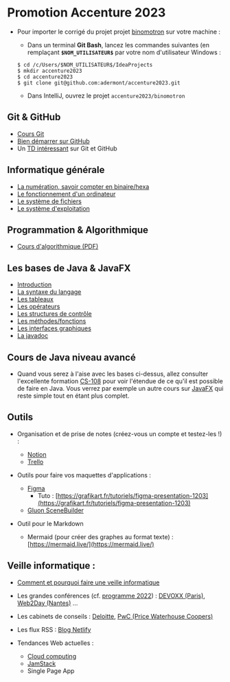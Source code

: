 # Promotion Accenture 2023

- Pour importer le corrigé du projet projet [binomotron](https://github.com/adermont/accenture2023/tree/main/binomotron) sur votre machine :

   - Dans un terminal **Git Bash**, lancez les commandes suivantes (en remplaçant **`$NOM_UTILISATEUR$`** par votre nom d'utilisateur Windows :
   
	`$ cd /c/Users/$NOM_UTILISATEUR$/IdeaProjects`  
	`$ mkdir accenture2023`  
	`$ cd accenture2023`  
	`$ git clone git@github.com:adermont/accenture2023.git`  
   
   - Dans IntelliJ, ouvrez le projet `accenture2023/binomotron`

## Git & GitHub

   - [Cours Git](https://github.com/adermont/cours/blob/main/git/cours_git.md)
   - [Bien démarrer sur GitHub](https://docs.github.com/fr/pages/quickstart)
   - Un [TD intéressant](http://defeo.lu/in202/tutorials/tutorial3/) sur Git et GitHub

## Informatique générale

   - [La numération, savoir compter en binaire/hexa](https://github.com/adermont/cours/blob/main/informatique/01_num%C3%A9ration.md)
   - [Le fonctionnement d'un ordinateur](https://github.com/adermont/cours/blob/main/informatique/02_ordinateur.md)
   - [Le système de fichiers](https://github.com/adermont/cours/blob/main/informatique/03_syst%C3%A8me_de_fichiers.md)
   - [Le système d'exploitation](https://github.com/adermont/cours/blob/main/informatique/04_syst%C3%A8me_d_exploitation.md)

## Programmation & Algorithmique

- [Cours d'algorithmique (PDF)](https://github.com/adermont/cours/blob/main/informatique/memo_algorithmique.pdf)

## Les bases de Java & JavaFX

   - [Introduction](https://github.com/adermont/cours/blob/main/java/01_introduction.md)
   - [La syntaxe du langage](https://github.com/adermont/cours/blob/main/java/02_syntaxe_et_op%C3%A9rateurs.md)
   - [Les tableaux](https://github.com/adermont/cours/blob/main/java/03_tableaux.md)
   - [Les opérateurs](https://github.com/adermont/cours/blob/main/java/03_op%C3%A9rateurs.md)
   - [Les structures de contrôle](https://github.com/adermont/cours/blob/main/java/04_structures_de_contr%C3%B4le.md)
   - [Les méthodes/fonctions](https://github.com/adermont/cours/blob/main/java/05_m%C3%A9thodes.md)
   - [Les interfaces graphiques](https://github.com/adermont/cours/blob/main/java/06_javafx.md)
   - [La javadoc](https://github.com/adermont/cours/blob/main/java/07_javadoc.md)

## Cours de Java niveau avancé

   - Quand vous serez à l'aise avec les bases ci-dessus, allez consulter 
   l'excellente formation [CS-108](https://cs108.epfl.ch/archive/22/archive.html) 
   pour voir l'étendue de ce qu'il est possible de faire en Java.
   Vous verrez par exemple un autre cours sur [JavaFX](https://cs108.epfl.ch/archive/22/c/JAFX/JAFX-notes.html)
   qui reste simple tout en étant plus complet.

## Outils 

- Organisation et de prise de notes (créez-vous un compte et testez-les !) :

   - [Notion](https://www.notion.so/fr-fr)  
   - [Trello](https://trello.com/fr)  

- Outils pour faire vos maquettes d'applications :
   - [Figma](https://www.figma.com/fr/)
      - Tuto : [https://grafikart.fr/tutoriels/figma-presentation-1203](https://grafikart.fr/tutoriels/figma-presentation-1203)
   - [Gluon SceneBuilder](https://gluonhq.com/products/scene-builder/)

- Outil pour le Markdown

   - Mermaid (pour créer des graphes au format texte) : [https://mermaid.live/](https://mermaid.live/)

## Veille informatique :

   - [Comment et pourquoi faire une veille informatique](https://www.tech2tech.fr/pourquoi-et-comment-faire-sa-veille-informatique-technologique/)  
   - Les grandes conférences (cf. [programme 2022](https://blog.link-value.fr/principales-conferences-tech-2022-417cd9fae864)) : [DEVOXX (Paris)](https://www.devoxx.fr/), [Web2Day (Nantes)](https://web2day.co/) ...  
   - Les cabinets de conseils : [Deloitte](https://www2.deloitte.com/fr/fr/services/consulting/customer-and-marketing.html?icid=wn_deloitte-digital), [PwC (Price Waterhouse Coopers)](https://store.pwc.fr/fr/publications)
   - Les flux RSS : [Blog Netlify](https://www.netlify.com/blog/)  

- Tendances Web actuelles : 
   - [Cloud computing](https://www.mygreatlearning.com/blog/top-blogs-to-follow-and-learn-cloud-computing/)  
   - [JamStack](https://www.netlify.com/blog/jamstack-trend-predictions-2023/)  
   - Single Page App